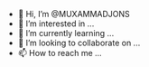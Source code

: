 - 👋 Hi, I’m @MUXAMMADJONS
- 👀 I’m interested in ...
- 🌱 I’m currently learning ...
- 💞️ I’m looking to collaborate on ...
- 📫 How to reach me ...

<!---
MUXAMMADJONS/MUXAMMADJONS is a ✨ special ✨ repository because its `README.md` (this file) appears on your GitHub profile.
You can click the Preview link to take a look at your changes.
--->
